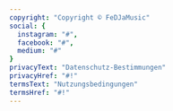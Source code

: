 ```yaml
---
copyright: "Copyright © FeDJaMusic"
social: {
  instagram: "#",
  facebook: "#",
  medium: "#"
}
privacyText: "Datenschutz-Bestimmungen"
privacyHref: "#!"
termsText: "Nutzungsbedingungen"
termsHref: "#!"
---
```

